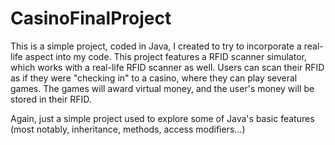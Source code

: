 # CasinoFinalProject

This is a simple project, coded in Java, I created to try to incorporate a real-life aspect into my code. 
This project features a RFID scanner simulator, which works with a real-life RFID scanner as well. 
Users can scan their RFID as if they were "checking in" to a casino, where they can play several games. 
The games will award virtual money, and the user's money will be stored in their RFID. 

Again, just a simple project used to explore some of Java's basic features (most notably, inheritance, methods, access modifiers...)
